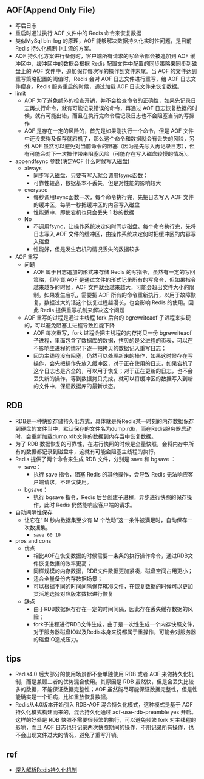 
## AOF(Append Only File)
+ 写后日志
+ 重启时通过执行 AOF 文件中的 Redis 命令来恢复数据
+ 类似MySql bin-log 的原理，AOF 能够解决数据持久化实时性问题，是目前 Redis 持久化机制中主流的方案。
+ AOF 持久化方案进行备份时，客户端所有请求的写命令都会被追加到 AOF 缓冲区中，缓冲区中的数据会根据 Redis 配置文件中配置的同步策略来同步到磁盘上的 AOF 文件中，追加保存每次写的操作到文件末尾。当 AOF 的文件达到重写策略配置的阈值时，Redis 会对 AOF 日志文件进行重写，给 AOF 日志文件瘦身。Redis 服务重启的时候，通过加载 AOF 日志文件来恢复数据。
+ limit
    + AOF 为了避免额外的检查开销，并不会检查命令的正确性，如果先记录日志再执行命令，就有可能记录错误的命令，再通过 AOF 日志恢复数据的时候，就有可能出错，而且在执行完命令后记录日志也不会阻塞当前的写操作
    + AOF 是存在一定的风险的，首先是如果刚执行一个命令，但是 AOF 文件中还没来得及保存就宕机了，那么这个命令和数据就会有丢失的风险，另外 AOF 虽然可以避免对当前命令的阻塞（因为是先写入再记录日志），但有可能会对下一次操作带来阻塞风险（可能存在写入磁盘较慢的情况）。
+ appendfsync 参数(决定AOF 什么时候写入磁盘)
    + always
        + 同步写入磁盘，只要有写入就会调用fsync函数；
        + 可靠性较高，数据基本不丢失，但是对性能的影响较大
    + everysec
        + 每秒调用fsync函数一次，每个命令执行完，先把日志写入 AOF 文件的缓冲区，每隔一秒把缓冲区的内容写入磁盘
        + 性能适中，即使宕机也只会丢失 1 秒的数据
    + No
        + 不调用fsync，让操作系统决定何时同步磁盘。每个命令执行完，先将日志写入 AOF 文件的缓冲区，由操作系统决定何时把缓冲区的内容写入磁盘
        + 性能好，但是发生宕机的情况丢失的数据较多
+ AOF 重写
    + 问题
        +  AOF 属于日志追加的形式来存储 Redis 的写指令，虽然有一定的写回策略，但毕竟 AOF 是通过文件的形式记录所有的写命令，但如果指令越来越多的时候，AOF 文件就会越来越大，可能会超出文件大小的限制。如果发生宕机，需要把 AOF 所有的命令重新执行，以用于故障恢复，数据过大的话这个恢复过程越漫长，也会影响 Redis 的使用。因此 Redis 提供重写机制来解决这个问题
    + AOF 重写的过程是通过主线程 fork 后台的 bgrewriteaof 子进程来实现的，可以避免阻塞主进程导致性能下降
        + AOF 每次重写，fork 过程会把主线程的内存拷贝一份 bgrewriteaof 子进程，里面包含了数据库的数据，拷贝的是父进程的页表，可以在不影响主进程的情况下逐一把拷贝的数据记入重写日志；
        + 因为主线程没有阻塞，仍然可以处理新来的操作，如果这时候存在写操作，会先把操作先放入缓冲区，对于正在使用的日志，如果宕机了这个日志也是齐全的，可以用于恢复；对于正在更新的日志，也不会丢失新的操作，等到数据拷贝完成，就可以将缓冲区的数据写入到新的文件中，保证数据库的最新状态。
## RDB
+ RDB是一种快照存储持久化方式，具体就是将Redis某一时刻的内存数据保存到硬盘的文件当中，默认保存的文件名为dump.rdb，而在Redis服务器启动时，会重新加载dump.rdb文件的数据到内存当中恢复数据。
+ 为了 RDB 数据恢复的可靠性，在进行快照的时候是全量快照，会将内存中所有的数据都记录到磁盘中，这就有可能会阻塞主线程的执行。
+ Redis 提供了两个命令来生成 RDB 文件，分别是 save 和 bgsave ：
    + save：
        + 执行 save 指令，阻塞 Redis 的其他操作，会导致 Redis 无法响应客户端请求，不建议使用。
    + bgsave：
        + 执行 bgsave 指令，Redis 后台创建子进程，异步进行快照的保存操作，此时 Redis 仍然能响应客户端的请求。
+ 自动间隔性保存
    + 让它在“ N 秒内数据集至少有 M 个改动”这一条件被满足时，自动保存一次数据集。
        + `save 60 10`
+ pros and cons
    + 优点
        + 相比AOF在恢复数据的时候需要一条条的执行操作命令，通过RDB文件恢复数据的效率更高；
        + 同样规模的内存数据，RDB文件数据更加紧凑，磁盘空间占用更小；
        + 适合全量备份内存数据场景；
        + 可以根据不同的时间间隔保存RDB文件，在恢复数据的时候可以更加灵活地选择对应版本数据进行恢复
    + 缺点
        + 由于RDB数据保存存在一定的时间间隔，因此存在丢失缓存数据的风险；
        + fork子进程进行RDB文件生成，由于是一次性生成一个内存快照文件，对于服务器磁盘IO以及Redis本身来说都属于重操作，可能会对服务器的磁盘IO造成压力。
## tips
+ Redis4.0 后大部分的使用场景都不会单独使用 RDB 或者 AOF 来做持久化机制，而是兼顾二者的优势混合使用。其原因是 RDB 虽然快，但是会丢失比较多的数据，不能保证数据完整性；AOF 虽然能尽可能保证数据完整性，但是性能确实是一个诟病，比如重放恢复数据。
+ Redis从4.0版本开始引入 RDB-AOF 混合持久化模式，这种模式是基于 AOF 持久化模式构建而来的，混合持久化通过 aof-use-rdb-preamble yes 开启。这样的好处是 RDB 快照不需要很频繁的执行，可以避免频繁 fork 对主线程的影响，而且 AOF 日志也只记录两次快照期间的操作，不用记录所有操作，也不会出现文件过大的情况，避免了重写开销。
## ref
+ [深入解析Redis持久化机制](https://zhuanlan.zhihu.com/p/648301194)